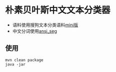 # 朴素贝叶斯中文文本分类器


- 语料使用搜狗文本分类语料[mini版](http://www.sogou.com/labs/dl/c.html)
- 中文分词使用[ansj_seg](https://github.com/NLPchina/ansj_seg)

## 使用

  ```
  mvn clean package
  java -jar
  ```
